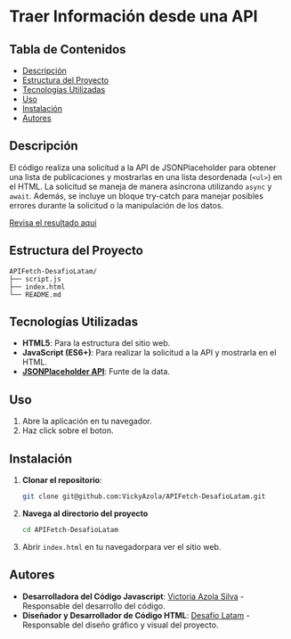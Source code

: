 # Traer Información desde una API

## Tabla de Contenidos

- [Descripción](#descripción)
- [Estructura del Proyecto](#estructura-del-proyecto)
- [Tecnologías Utilizadas](#tecnologías-utilizadas)
- [Uso](#uso)
- [Instalación](#instalación)
- [Autores](#autores)

## Descripción

El código realiza una solicitud a la API de JSONPlaceholder para obtener una lista de 
publicaciones y mostrarlas en una lista desordenada (`<ul>`) en el HTML. 
La solicitud se maneja de manera asíncrona utilizando `async` y `await`.
Además, se incluye un bloque try-catch para manejar posibles errores 
durante la solicitud o la manipulación de los datos.

[Revisa el resultado aqui](https://vickyazola.github.io/APIFetch-DesafioLatam/)

## Estructura del Proyecto
```
APIFetch-DesafioLatam/
├── script.js
├── index.html
└── README.md
```
## Tecnologías Utilizadas

- **HTML5**: Para la estructura del sitio web.
- **JavaScript (ES6+)**: Para realizar la solicitud a la API y mostrarla en el HTML.
- **[JSONPlaceholder API](https://jsonplaceholder.typicode.com/posts)**: Funte de la data.

## Uso

1. Abre la aplicación en tu navegador.
2. Haz click sobre el boton.

## Instalación

1. **Clonar el repositorio**:
    ```bash
    git clone git@github.com:VickyAzola/APIFetch-DesafioLatam.git
    ```
2. **Navega al directorio del proyecto**
    ```bash
    cd APIFetch-DesafioLatam
    ```
3. Abrir `index.html` en tu navegadorpara ver el sitio web.

## Autores

- **Desarrolladora del Código Javascript**: [Victoria Azola Silva](https://github.com/VickyAzola) - Responsable del desarrollo del código.
- **Diseñador y Desarrollador de Código HTML**: [Desafío Latam](https://desafiolatam.com/admision/?utm_term=desafio%20latam&utm_campaign=Brand&utm_source=adwords&utm_medium=ppc&hsa_acc=1239562006&hsa_cam=16998643182&hsa_grp=136655824715&hsa_ad=596057942540&hsa_src=g&hsa_tgt=kwd-340546658839&hsa_kw=desafio%20latam&hsa_mt=b&hsa_net=adwords&hsa_ver=3&gad_source=1&gclid=CjwKCAjwvvmzBhA2EiwAtHVrbzEJGJPqUuTuFDuNIFtSh4eKqGXcLXmCO9u12vwlU553fGXV93Q5zxoCGmEQAvD_BwE) - Responsable del diseño gráfico y visual del proyecto.
